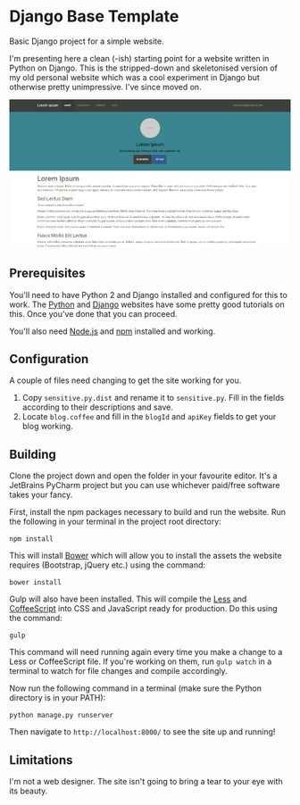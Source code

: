 # Django Base Template
Basic Django project for a simple website.

I'm presenting here a clean (-ish) starting point for a website written in Python on Django. This is the stripped-down and skeletonised version of my old personal website which was a cool experiment in Django but otherwise pretty unimpressive. I've since moved on.

![Screenshot](screenshot_small.png)

## Prerequisites
You'll need to have Python 2 and Django installed and configured for this to work. The [Python](https://www.python.org/downloads/) and [Django](https://docs.djangoproject.com/en/1.9/topics/install/) websites have some pretty good tutorials on this. Once you've done that you can proceed.

You'll also need [Node.js](https://nodejs.org/en/) and [npm](https://www.npmjs.com/) installed and working.

## Configuration
A couple of files need changing to get the site working for you.

1. Copy `sensitive.py.dist` and rename it to `sensitive.py`. Fill in the fields according to their descriptions and save.
2. Locate `blog.coffee` and fill in the `blogId` and `apiKey` fields to get your blog working.

## Building
Clone the project down and open the folder in your favourite editor. It's a JetBrains PyCharm project but you can use whichever paid/free software takes your fancy. 

First, install the npm packages necessary to build and run the website. Run the following in your terminal in the project root directory:

```
npm install
```

This will install [Bower](https://bower.io/) which will allow you to install the assets the website requires (Bootstrap, jQuery etc.) using the command:

```
bower install
```

Gulp will also have been installed. This will compile the [Less](http://lesscss.org/) and [CoffeeScript](http://coffeescript.org/) into CSS and JavaScript ready for production. Do this using the command:

```
gulp
```

This command will need running again every time you make a change to a Less or CoffeeScript file. If you're working on them, run `gulp watch` in a terminal to watch for file changes and compile accordingly.

Now run the following command in a terminal (make sure the Python directory is in your PATH):

```
python manage.py runserver
```

Then navigate to `http://localhost:8000/` to see the site up and running!

## Limitations

I'm not a web designer. The site isn't going to bring a tear to your eye with its beauty. 
